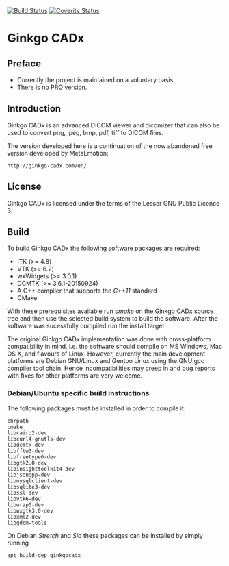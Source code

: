 [![Build Status](https://travis-ci.org/gerddie/ginkgocadx.svg?branch=master)](https://travis-ci.org/gerddie/ginkgocadx)
[![Coverity Status](https://scan.coverity.com/projects/8214/badge.svg)](https://scan.coverity.com/projects/ginkgocadx)

# Ginkgo CADx #

## Preface ##

* Currently the project is maintained on a voluntary basis. 
* There is no PRO version.

## Introduction ##

Ginkgo CADx is an advanced DICOM viewer and dicomizer that can
also be used to convert png, jpeg, bmp, pdf, tiff to DICOM files.

The version developed here is a continuation of the now abandoned
free version developed by MetaEmotion:

    http://ginkgo-cadx.com/en/


## License ##

Ginkgo CADx is licensed under the terms of the Lesser GNU Public
Licence 3.

## Build ##

To build Ginkgo CADx the following software packages are required:

* ITK (>= 4.8)
* VTK (>= 6.2)
* wxWidgets (>= 3.0.1)
* DCMTK (>= 3.6.1-20150924)
* A C++ compiler that supports the *C++11* standard
* CMake

With these prerequisites available run *cmake* on the Ginkgo CADx
source tree and then use the selected build system to build the software.
After the software was sucessfully compiled run the install target.


The original Ginkgo CADx implementation was done with cross-platform
compatibility in mind, i.e. the software should compile on MS Windows,
Mac OS X, and flavours of Linux. However, currently the main development
platforms are Debian GNU/Linux and Gentoo Linux using the GNU gcc compiler
tool chain. Hence incompatibilities may creep in and bug reports with fixes
for other platforms are very welcome. 


### Debian/Ubuntu specific build instructions ###

The following packages must be installed in order to compile it:


    chrpath
    cmake
    libcairo2-dev
    libcurl4-gnutls-dev
    libdcmtk-dev
    libfftw3-dev
    libfreetype6-dev
    libgtk2.0-dev
    libinsighttoolkit4-dev
    libjsoncpp-dev
    libmysqlclient-dev
    libsqlite3-dev
    libssl-dev
    libvtk6-dev
    libwrap0-dev
    libwxgtk3.0-dev
    libxml2-dev
    libgdcm-tools

On Debian *Stretch* and *Sid* these packages can be installed by simply running

    apt build-dep ginkgocadx

